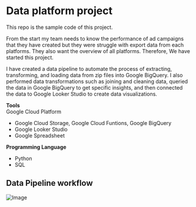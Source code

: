 # Data platform project

This repo is the sample code of this project.

From the start my team needs to know the performance of ad campaigns that they have created but they were struggle with export data from each platforms. They also want the overview of all platforms. Therefore, We have started this project.

I have created a data pipeline to automate the process of extracting, transforming, and loading data from zip files into Google BigQuery. I also performed data transformations such as joining and cleaning data, queried the data in Google BigQuery to get specific insights, and then connected the data to Google Looker Studio to create data visualizations.

**Tools** \
Google Cloud Platform
- Google Cloud Storage, Google Cloud Funtions, Google BigQuery
- Google Looker Studio
- Google Spreadsheet

**Programming Language**
- Python
- SQL

## Data Pipeline workflow
![Image](https://drive.google.com/uc?id=1BMrdDpgJBZR_bW0XtcGzisfp1tWOVT_i)
